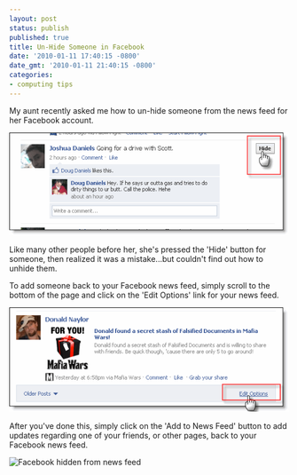 ```yaml
---
layout: post
status: publish
published: true
title: Un-Hide Someone in Facebook
date: '2010-01-11 17:40:15 -0800'
date_gmt: '2010-01-11 21:40:15 -0800'
categories:
- computing tips
---
```


My aunt recently asked me how to un-hide someone from the news feed for her
Facebook account.

![Facebook hide news feed][FB hide news feed]

Like many other people before her, she's pressed the 'Hide' button for
someone, then realized it was a mistake...but couldn't find out how to unhide
them.

To add someone back to your Facebook news feed, simply scroll to the bottom of
the page and click on the 'Edit Options' link for your news feed.

![Edit post options]

After you've done this, simply click on the 'Add to News Feed' button to add
updates regarding one of your friends, or other pages, back to your Facebook
news feed.

![Facebook hidden from news feed]

[FB hide news feed]: /images/posts/hide-news-feed-button-facebook.gif
[Edit post options]: /images/posts/edit-options-facebook.gif
[Facebook hidden from news feed]: /images/post/hidden-from-news-feed-facebook.gif
